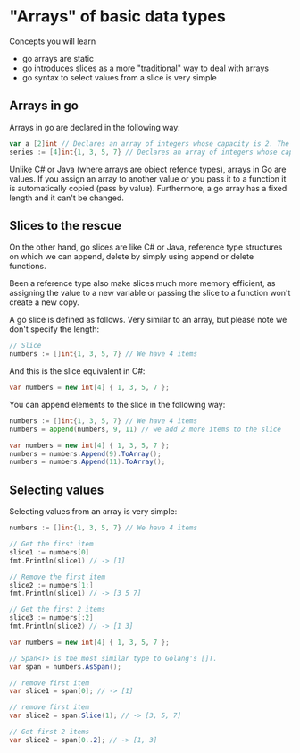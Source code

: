 # "Arrays" of basic data types

Concepts you will learn

* go arrays are static
* go introduces slices as a more "traditional" way to deal with arrays
* go syntax to select values from a slice is very simple

## Arrays in go

Arrays in go are declared in the following way:

```go
var a [2]int // Declares an array of integers whose capacity is 2. The size can't be changed.
series := [4]int{1, 3, 5, 7} // Declares an array of integers whose capacity is 4. The size can't be changed
```

Unlike C# or Java (where arrays are object refence types), arrays in Go are values. If you assign an array to another value or you pass it to a function it is automatically copied (pass by value). Furthermore, a go array has a fixed length and it can't be changed.

## Slices to the rescue

On the other hand, go slices are like C# or Java, reference type structures on which we can append, delete by simply using append or delete functions.

Been a reference type also make slices much more memory efficient, as assigning the value to a new variable or passing the slice to a function won't create a new copy.

A go slice is defined as follows. Very similar to an array, but please note we don't specify the length:

```go
// Slice
numbers := []int{1, 3, 5, 7} // We have 4 items
```

And this is the slice equivalent in C#:

```csharp
var numbers = new int[4] { 1, 3, 5, 7 };
```

You can append elements to the slice in the following way:

```go
numbers := []int{1, 3, 5, 7} // We have 4 items
numbers = append(numbers, 9, 11) // we add 2 more items to the slice

```

```csharp
var numbers = new int[4] { 1, 3, 5, 7 };
numbers = numbers.Append(9).ToArray();
numbers = numbers.Append(11).ToArray();
```

## Selecting values

Selecting values from an array is very simple:

```go
numbers := []int{1, 3, 5, 7} // We have 4 items

// Get the first item
slice1 := numbers[0]
fmt.Println(slice1) // -> [1]

// Remove the first item
slice2 := numbers[1:]
fmt.Println(slice1) // -> [3 5 7]

// Get the first 2 items
slice3 := numbers[:2]
fmt.Println(slice2) // -> [1 3]
```

```csharp
var numbers = new int[4] { 1, 3, 5, 7 };

// Span<T> is the most similar type to Golang's []T.
var span = numbers.AsSpan();

// remove first item
var slice1 = span[0]; // -> [1]

// remove first item
var slice2 = span.Slice(1); // -> [3, 5, 7]

// Get first 2 items
var slice2 = span[0..2]; // -> [1, 3]
```
